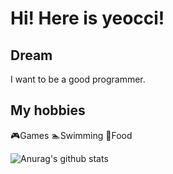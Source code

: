# Hi! Here is yeocci!

## Dream

I want to be a good programmer.

## My hobbies

🎮Games 🏊‍Swimming 🍗Food

![Anurag's github stats](https://github-readme-stats.vercel.app/api?username=yeocci&show_icons=true&theme=dark)
